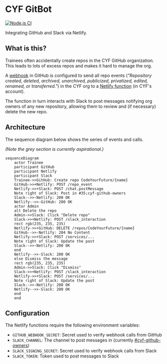 # CYF GitBot

[![Node.js CI](https://github.com/CodeYourFuture/gitbot/actions/workflows/push.yml/badge.svg)](https://github.com/CodeYourFuture/gitbot/actions/workflows/push.yml)

Integrating GitHub and Slack via Netlify.

## What is this?

Trainees often accidentally create repos in the CYF GitHub organization. This leads to lots of excess repos and makes
it hard to manage the org.

A [webhook](https://docs.github.com/en/developers/webhooks-and-events/webhooks/about-webhooks) in GitHub is
configured to send all repo events (_"Repository created, deleted, archived, unarchived, publicized, privatized,
edited, renamed, or transferred."_) in the CYF org to a [Netlify function](https://functions.netlify.com/) (in CYF's
account).

The function in turn interacts with Slack to post messages notifying org owners of any new repository, allowing them
to review and (if necessary) delete the new repo.

## Architecture

The sequence diagram below shows the series of events and calls.

_(Note the grey section is currently aspirational.)_

```mermaid
sequenceDiagram
    actor Trainee
    participant GitHub
    participant Netlify
    participant Slack
    Trainee->>GitHub: Create repo CodeYourFuture/{name}
    GitHub->>+Netlify: POST /repo_event
    Netlify->>+Slack: POST /chat.postMessage
    Note right of Slack: Post in #35;cyf-github-owners
    Slack-->>-Netlify: 200 OK
    Netlify-->>-GitHub: 200 OK
    actor Admin
    alt Delete the repo
    Admin->>Slack: Click "Delete repo"
    Slack->>+Netlify: POST /slack_interaction
    rect rgb(235, 235, 235)
    Netlify->>+GitHub: DELETE /repos/CodeYourFuture/{name}
    GitHub-->>-Netlify: 204 No Content
    Netlify->>+Slack: POST /services/...
    Note right of Slack: Update the post
    Slack-->>-Netlify: 200 OK
    end
    Netlify-->>-Slack: 200 OK
    else Dismiss the message
    rect rgb(235, 235, 235)
    Admin->>Slack: Click "Dismiss"
    Slack->>+Netlify: POST /slack_interaction
    Netlify->>+Slack: POST /services/...
    Note right of Slack: Update the post
    Slack-->>-Netlify: 200 OK
    Netlify-->>-Slack: 200 OK
    end
    end
```

## Configuration

The Netlify functions require the following environment variables:

- `GITHUB_WEBHOOK_SECRET`: Secret used to verify webhook calls from GitHub
- `SLACK_CHANNEL`: The channel to post messages in (currently [#cyf-github-owners](https://codeyourfuture.slack.com/archives/C03LSS9TNRW))
- `SLACK_SIGNING_SECRET`: Secret used to verify webhook calls from Slack
- `SLACK_TOKEN`: Token used to post messages to Slack
